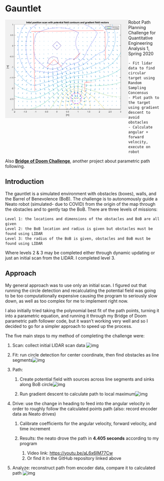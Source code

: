 # Gauntlet

<img align="left" width="400" src="https://github.com/liloheinrich/Gauntlet/blob/master/media/potential_gradient_field.png"> 

Robot Path Planning Challenge for Quantitative Engineering Analysis 1, Spring 2020

```
- Fit lidar data to find circular target using Random Sampling Concensus
- Plot path to the target using gradient descent to avoid obstacles
- Calculate angular + forward velocity, execute on robot
```
   
Also **[Bridge of Doom Challenge](https://github.com/liloheinrich/BridgeOfDoom)**, another project about parametric path following.
<!-- <br/> -->

## Introduction

The gauntlet is a simulated environment with obstacles (boxes), walls, and the Barrel of Benevolence (BoB). The challenge is to autonomously guide a Neato robot (simulated- due to COVID) from the origin of the map through the obstacles and to gently tap the BoB. There are three levels of missions:

```
Level 1: the locations and dimensions of the obstacles and BoB are all given
Level 2: the BoB location and radius is given but obstacles must be found using LIDAR
Level 3: the radius of the BoB is given, obstacles and BoB must be found using LIDAR
```

Where levels 2 & 3 may be completed either through dynamic updating or just an initial scan from the LIDAR. I completed level 3.


## Approach

My general approach was to use only an initial scan. I figured out that running the circle detection and recalculating the potential field was going to be too computationally expensive causing the program to seriously slow down, as well as too complex for me to implement right now.

I also initially tried taking the polynomial best fit of the path points, turning it into a parametric equation, and running it through my Bridge of Doom parametric path follower code, but it wasn’t working very well and so I decided to go for a simpler approach to speed up the process.

The five main steps to my method of completing the challenge were:

1. Scan: collect initial LIDAR scan data ![img](https://lh4.googleusercontent.com/kgWpuCK5-OxbP6FTk6McCl8CWg7kdFzv3qN56wPLcaC9rGXkQcPTOr9BXThKCMDjOKRKc_9E9ZU-NLS9Q_1d2bJVO7Ys2xPoEUM8ipgOHcqRFVU-uOjyCt309okRSwAo90zcjdud)

2. Fit: run circle detection for center coordinate, then find obstacles as line segments![img](https://lh5.googleusercontent.com/mcHq-l3gfBZDij3bowaU7nu_tqbMdMUuZnOVv8C0HwFPtwxJhFFhYdEYYe6E9G6FJro2BbigDrngAOMrHLWAHshRRDMR08lmgAfaEc7BSTwO0LRRUAF1kW-wTwCN-Zfsan8Izz8Y)

3. Path: 

   1.  Create potential field with sources across line segments and sinks along BoB circle![img](https://lh3.googleusercontent.com/RXppRp6rfCVRdcE0V6H1y5ZCujMS_O-BUpkgchaMCY6hFY9j8Y5Kh-w72Svxyb_WNk1vaFUsHCvlVjFMqUeCt8OYnRDJWn130gQEca8xP1YzxEncqo6w7-Bk6dCqWVRkDbScpzXl)

   2. Run gradient descent to calculate path to local maximum![img](https://lh6.googleusercontent.com/0k8IL5rt1sM_tj2yXEgd0OzpWi4t-d99RotHfe83BmYEFwZAPf0QLgyaeAebhJZHA13k51dxB9_bytEYHjIiJzJduxwzuuX35C6Yuj3ooB-jbuzvBgIUSpyDoJQmdDMQPSEVG-1N)

4. Drive: use the change in heading to feed into the angular velocity in order to roughly follow the calculated points path (also: record encoder data as Neato drives)

   1. Calibrate coefficients for the angular velocity, forward velocity, and time increment

   2. Results: the neato drove the path in **4.405 seconds** according to my program
      1. Video link: https://youtu.be/aL6x6IM77Cw
      2. Or find it in the GitHub repository linked above

5. Analyze: reconstruct path from encoder data, compare it to calculated path ![img](https://lh4.googleusercontent.com/-uPqaXCor1a5aKWEWehVme9HrTA30CDOuIFXrs_FFWJXVndvUrCA1Pn5pnook35kIAzPA8xA-YC6wWfO7AwUGQ9whkWAImO1g3ijNsOGD60cKsqIifz2Qm48EOFufc858I4_XZtw)
